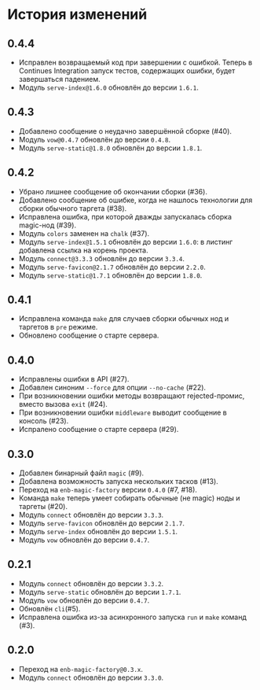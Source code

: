 История изменений
=================

0.4.4
-----

* Исправлен возвращаемый код при завершении с ошибкой. Теперь в Continues Integration запуск тестов, содержащих ошибки, будет завершаться падением.
* Модуль `serve-index@1.6.0` обновлён до версии `1.6.1`.

0.4.3
-----

* Добавлено сообщение о неудачно завершённой сборке (#40).
* Модуль `vow@0.4.7` обновлён до версии `0.4.8`.
* Модуль `serve-static@1.8.0` обновлён до версии `1.8.1`.

0.4.2
-----

* Убрано лишнее сообщение об окончании сборки (#36).
* Добавлено сообщение об ошибке, когда не нашлось технологии для сборки обычного таргета (#38).
* Исправлена ошибка, при которой дважды запускалась сборка magic-нод (#39).
* Модуль `colors` заменен на `chalk` (#37).
* Модуль `serve-index@1.5.1` обновлён до версии `1.6.0`: в листинг добавлена ссылка на корень проекта.
* Модуль `connect@3.3.3` обновлён до версии `3.3.4`.
* Модуль `serve-favicon@2.1.7` обновлён до версии `2.2.0`.
* Модуль `serve-static@1.7.1` обновлён до версии `1.8.0`.

0.4.1
-----

* Исправлена команда `make` для случаев сборки обычных нод и таргетов в `pre` режиме.
* Обновлено сообщение о старте сервера.

0.4.0
-----

* Исправлены ошибки в API (#27).
* Добавлен синоним `--force` для опции `--no-cache` (#22).
* При возникновении ошибки методы возвращают rejected-промис, вместо вызова `exit` (#24).
* При возникновении ошибки `middleware` выводит сообщение в консоль (#23).
* Испралено сообщение о старте сервера (#29).

0.3.0
-----

* Добавлен бинарный файл `magic` (#9).
* Добавлена возможность запуска нескольких тасков (#13).
* Переход на `enb-magic-factory` версии `0.4.0` (#7, #18).
* Команда `make` теперь умеет собирать обычные (не magic) ноды и таргеты (#20).
* Модуль `connect` обновлён до версии `3.3.3`.
* Модуль `serve-favicon` обновлён до версии `2.1.7`.
* Модуль `serve-index` обновлён до версии `1.5.1`.
* Модуль `vow` обновлён до версии `0.4.7`.

0.2.1
-----

* Модуль `connect` обновлён до версии `3.3.2`.
* Модуль `serve-static` обновлён до версии `1.7.1`.
* Модуль `vow` обновлён до версии `0.4.7`.
* Обновлён `cli`(#5).
* Исправлена ошибка из-за асинхронного запуска `run` и `make` команд (#3).


0.2.0
-----

* Переход на `enb-magic-factory@0.3.x`.
* Модуль `connect` обновлён до версии `3.3.0`.
